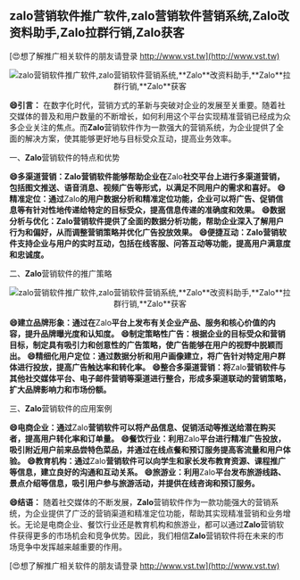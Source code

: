 ## **zalo营销软件推广软件,zalo营销软件营销系统,**Zalo**改资料助手,**Zalo**拉群行销,**Zalo**获客**

[😍想了解推广相关软件的朋友请登录 http://www.vst.tw](http://www.vst.tw)

 <center><img src="https://vst.tw/MP4/tuiguang/png/4.png" alt="zalo营销软件推广软件,zalo营销软件营销系统,**Zalo**改资料助手,**Zalo**拉群行销,**Zalo**获客"></center>

**😄引言：**
在数字化时代，营销方式的革新与突破对企业的发展至关重要。随着社交媒体的普及和用户数量的不断增长，如何利用这个平台实现精准营销已经成为众多企业关注的焦点。而**Zalo**营销软件作为一款强大的营销系统，为企业提供了全面的解决方案，使其能够更好地与目标受众互动，提高业务效率。

一、**Zalo**营销软件的特点和优势

**😄多渠道营销：**Zalo**营销软件能够帮助企业在**Zalo**社交平台上进行多渠道营销，包括图文推送、语音消息、视频广告等形式，以满足不同用户的需求和喜好。**
**😄精准定位：通过**Zalo**的用户数据分析和精准定位功能，企业可以将广告、促销信息等有针对性地传递给特定的目标受众，提高信息传递的准确度和效果。**
**😄数据分析与优化：**Zalo**营销软件提供了全面的数据分析功能，帮助企业深入了解用户行为和偏好，从而调整营销策略并优化广告投放效果。**
**😄便捷互动：**Zalo**营销软件支持企业与用户的实时互动，包括在线客服、问答互动等功能，提高用户满意度和忠诚度。**

二、**Zalo**营销软件的推广策略

 <center><img src="https://vst.tw/MP4/tuiguang/png/6.png" alt="zalo营销软件推广软件,zalo营销软件营销系统,**Zalo**改资料助手,**Zalo**拉群行销,**Zalo**获客"></center>

**😄建立品牌形象：通过在**Zalo**平台上发布有关企业产品、服务和核心价值的内容，提升品牌曝光度和认知度。**
**😄制定策略性广告：根据企业的目标受众和营销目标，制定具有吸引力和创意性的广告策略，使广告能够在用户的视野中脱颖而出。**
**😄精细化用户定位：通过数据分析和用户画像建立，将广告针对特定用户群体进行投放，提高广告触达率和转化率。**
**😄整合多渠道营销：将**Zalo**营销软件与其他社交媒体平台、电子邮件营销等渠道进行整合，形成多渠道联动的营销策略，扩大品牌影响力和市场份额。**

三、**Zalo**营销软件的应用案例

**😄电商企业：通过**Zalo**营销软件可以将产品信息、促销活动等推送给潜在购买者，提高用户转化率和订单量。**
**😄餐饮行业：利用**Zalo**平台进行精准广告投放，吸引附近用户前来品尝特色菜品，并通过在线点餐和预订服务提高客流量和用户体验。**
**😄教育机构：通过**Zalo**营销软件可以向学生和家长发布教育资源、课程推广等信息，建立良好的沟通和互动关系。**
**😄旅游业：利用**Zalo**平台发布旅游线路、景点介绍等信息，吸引用户参与旅游活动，并提供在线咨询和预订服务。**

**😄结语：**
随着社交媒体的不断发展，**Zalo**营销软件作为一款功能强大的营销系统，为企业提供了广泛的营销渠道和精准定位功能，帮助其实现精准营销和业务增长。无论是电商企业、餐饮行业还是教育机构和旅游业，都可以通过**Zalo**营销软件获得更多的市场机会和竞争优势。因此，我们相信**Zalo**营销软件将在未来的市场竞争中发挥越来越重要的作用。

[😍想了解推广相关软件的朋友请登录 http://www.vst.tw](http://www.vst.tw)



